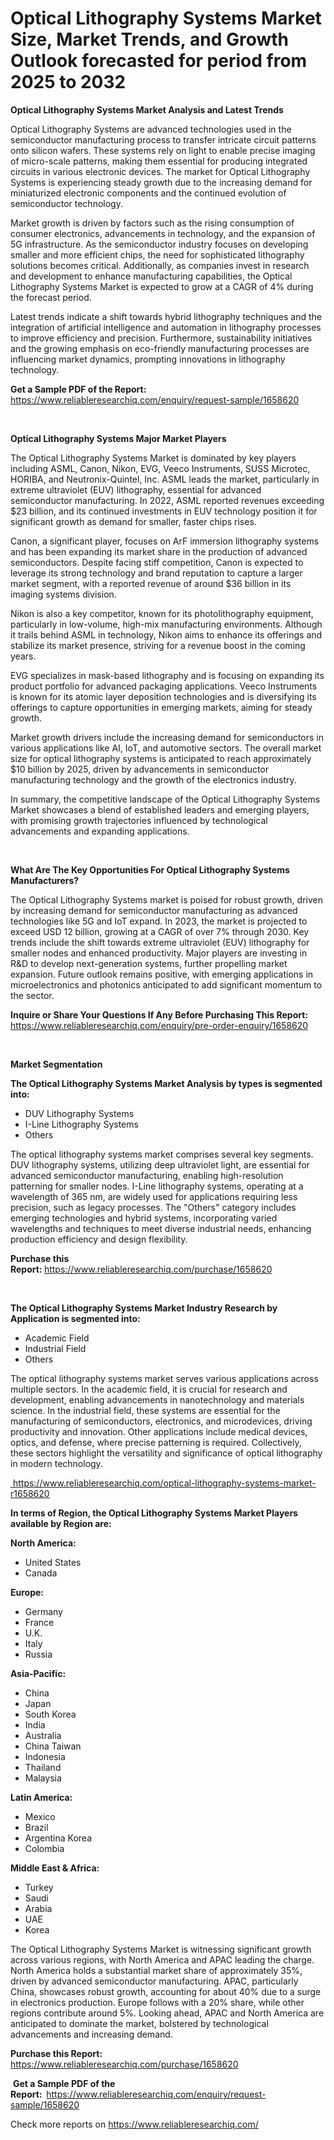 <p><h1>Optical Lithography Systems Market Size, Market Trends, and Growth Outlook forecasted for period from 2025 to 2032</h1></p><p><strong>Optical Lithography Systems Market Analysis and Latest Trends</strong></p>
<p><p>Optical Lithography Systems are advanced technologies used in the semiconductor manufacturing process to transfer intricate circuit patterns onto silicon wafers. These systems rely on light to enable precise imaging of micro-scale patterns, making them essential for producing integrated circuits in various electronic devices. The market for Optical Lithography Systems is experiencing steady growth due to the increasing demand for miniaturized electronic components and the continued evolution of semiconductor technology.</p><p>Market growth is driven by factors such as the rising consumption of consumer electronics, advancements in technology, and the expansion of 5G infrastructure. As the semiconductor industry focuses on developing smaller and more efficient chips, the need for sophisticated lithography solutions becomes critical. Additionally, as companies invest in research and development to enhance manufacturing capabilities, the Optical Lithography Systems Market is expected to grow at a CAGR of 4% during the forecast period.</p><p>Latest trends indicate a shift towards hybrid lithography techniques and the integration of artificial intelligence and automation in lithography processes to improve efficiency and precision. Furthermore, sustainability initiatives and the growing emphasis on eco-friendly manufacturing processes are influencing market dynamics, prompting innovations in lithography technology.</p></p>
<p><strong>Get a Sample PDF of the Report:&nbsp;</strong> <a href="https://www.reliableresearchiq.com/enquiry/request-sample/1658620?utm_campaign=2732&utm_medium=2&utm_source=Github&utm_content=ia&utm_term=23032025&utm_id=optical-lithography-systems">https://www.reliableresearchiq.com/enquiry/request-sample/1658620</a></p>
<p>&nbsp;</p>
<p><strong>Optical Lithography Systems Major Market Players</strong></p>
<p><p>The Optical Lithography Systems Market is dominated by key players including ASML, Canon, Nikon, EVG, Veeco Instruments, SUSS Microtec, HORIBA, and Neutronix-Quintel, Inc. ASML leads the market, particularly in extreme ultraviolet (EUV) lithography, essential for advanced semiconductor manufacturing. In 2022, ASML reported revenues exceeding $23 billion, and its continued investments in EUV technology position it for significant growth as demand for smaller, faster chips rises.</p><p>Canon, a significant player, focuses on ArF immersion lithography systems and has been expanding its market share in the production of advanced semiconductors. Despite facing stiff competition, Canon is expected to leverage its strong technology and brand reputation to capture a larger market segment, with a reported revenue of around $36 billion in its imaging systems division.</p><p>Nikon is also a key competitor, known for its photolithography equipment, particularly in low-volume, high-mix manufacturing environments. Although it trails behind ASML in technology, Nikon aims to enhance its offerings and stabilize its market presence, striving for a revenue boost in the coming years.</p><p>EVG specializes in mask-based lithography and is focusing on expanding its product portfolio for advanced packaging applications. Veeco Instruments is known for its atomic layer deposition technologies and is diversifying its offerings to capture opportunities in emerging markets, aiming for steady growth.</p><p>Market growth drivers include the increasing demand for semiconductors in various applications like AI, IoT, and automotive sectors. The overall market size for optical lithography systems is anticipated to reach approximately $10 billion by 2025, driven by advancements in semiconductor manufacturing technology and the growth of the electronics industry. </p><p>In summary, the competitive landscape of the Optical Lithography Systems Market showcases a blend of established leaders and emerging players, with promising growth trajectories influenced by technological advancements and expanding applications.</p></p>
<p>&nbsp;</p>
<p><strong>What Are The Key Opportunities For Optical Lithography Systems Manufacturers?</strong></p>
<p><p>The Optical Lithography Systems market is poised for robust growth, driven by increasing demand for semiconductor manufacturing as advanced technologies like 5G and IoT expand. In 2023, the market is projected to exceed USD 12 billion, growing at a CAGR of over 7% through 2030. Key trends include the shift towards extreme ultraviolet (EUV) lithography for smaller nodes and enhanced productivity. Major players are investing in R&D to develop next-generation systems, further propelling market expansion. Future outlook remains positive, with emerging applications in microelectronics and photonics anticipated to add significant momentum to the sector.</p></p>
<p><strong>Inquire or Share Your Questions If Any Before Purchasing This Report:</strong> <a href="https://www.reliableresearchiq.com/enquiry/pre-order-enquiry/1658620?utm_campaign=2732&utm_medium=2&utm_source=Github&utm_content=ia&utm_term=23032025&utm_id=optical-lithography-systems">https://www.reliableresearchiq.com/enquiry/pre-order-enquiry/1658620</a></p>
<p>&nbsp;</p>
<p><strong>Market Segmentation</strong></p>
<p><strong>The Optical Lithography Systems Market Analysis by types is segmented into:</strong></p>
<p><ul><li>DUV Lithography Systems</li><li>I-Line Lithography Systems</li><li>Others</li></ul></p>
<p><p>The optical lithography systems market comprises several key segments. DUV lithography systems, utilizing deep ultraviolet light, are essential for advanced semiconductor manufacturing, enabling high-resolution patterning for smaller nodes. I-Line lithography systems, operating at a wavelength of 365 nm, are widely used for applications requiring less precision, such as legacy processes. The "Others" category includes emerging technologies and hybrid systems, incorporating varied wavelengths and techniques to meet diverse industrial needs, enhancing production efficiency and design flexibility.</p></p>
<p><strong>Purchase this Report:&nbsp;</strong><a href="https://www.reliableresearchiq.com/purchase/1658620?utm_campaign=2732&utm_medium=2&utm_source=Github&utm_content=ia&utm_term=23032025&utm_id=optical-lithography-systems">https://www.reliableresearchiq.com/purchase/1658620</a></p>
<p>&nbsp;</p>
<p><strong>The Optical Lithography Systems Market Industry Research by Application is segmented into:</strong></p>
<p><ul><li>Academic Field</li><li>Industrial Field</li><li>Others</li></ul></p>
<p><p>The optical lithography systems market serves various applications across multiple sectors. In the academic field, it is crucial for research and development, enabling advancements in nanotechnology and materials science. In the industrial field, these systems are essential for the manufacturing of semiconductors, electronics, and microdevices, driving productivity and innovation. Other applications include medical devices, optics, and defense, where precise patterning is required. Collectively, these sectors highlight the versatility and significance of optical lithography in modern technology.</p></p>
<p><a href="https://www.reliableresearchiq.com/optical-lithography-systems-market-r1658620?utm_campaign=2732&utm_medium=2&utm_source=Github&utm_content=ia&utm_term=23032025&utm_id=optical-lithography-systems">&nbsp;https://www.reliableresearchiq.com/optical-lithography-systems-market-r1658620</a></p>
<p><strong>In terms of Region, the Optical Lithography Systems Market Players available by Region are:</strong></p>
<p>
    <p> <strong> North America: </strong>
        <ul>
            <li>United States</li>
            <li>Canada</li>
        </ul>
        </p> 
    <p> <strong> Europe: </strong>
        <ul>
            <li>Germany</li>
            <li>France</li>
            <li>U.K.</li>
            <li>Italy</li>
            <li>Russia</li>
        </ul>
        </p> 
    <p> <strong> Asia-Pacific: </strong>
        <ul>
            <li>China</li>
            <li>Japan</li>
            <li>South Korea</li>
            <li>India</li>
            <li>Australia</li>
            <li>China Taiwan</li>
            <li>Indonesia</li>
            <li>Thailand</li>
            <li>Malaysia</li>
        </ul>
        </p> 
    <p> <strong> Latin America: </strong>
        <ul>
            <li>Mexico</li>
            <li>Brazil</li>
            <li>Argentina Korea</li>
            <li>Colombia</li>
        </ul>
        </p> 
    <p> <strong> Middle East & Africa: </strong>
        <ul>
            <li>Turkey</li>
            <li>Saudi</li>
            <li>Arabia</li>
            <li>UAE</li>
            <li>Korea</li>
        </ul>
    </p>
    </p>
<p><p>The Optical Lithography Systems Market is witnessing significant growth across various regions, with North America and APAC leading the charge. North America holds a substantial market share of approximately 35%, driven by advanced semiconductor manufacturing. APAC, particularly China, showcases robust growth, accounting for about 40% due to a surge in electronics production. Europe follows with a 20% share, while other regions contribute around 5%. Looking ahead, APAC and North America are anticipated to dominate the market, bolstered by technological advancements and increasing demand.</p></p>
<p><strong>Purchase this Report: </strong><a href="https://www.reliableresearchiq.com/purchase/1658620?utm_campaign=2732&utm_medium=2&utm_source=Github&utm_content=ia&utm_term=23032025&utm_id=optical-lithography-systems">https://www.reliableresearchiq.com/purchase/1658620</a></p>
<p>&nbsp;<strong>Get a Sample PDF of the Report:&nbsp;&nbsp;</strong><a href="https://www.reliableresearchiq.com/enquiry/request-sample/1658620?utm_campaign=2732&utm_medium=2&utm_source=Github&utm_content=ia&utm_term=23032025&utm_id=optical-lithography-systems">https://www.reliableresearchiq.com/enquiry/request-sample/1658620</a></p>
<p><strong></strong></p>
<p>Check more reports on <a href="https://www.reliableresearchiq.com/?utm_campaign=2732&utm_medium=2&utm_source=Github&utm_content=ia&utm_term=23032025&utm_id=optical-lithography-systems">https://www.reliableresearchiq.com/</a></p>